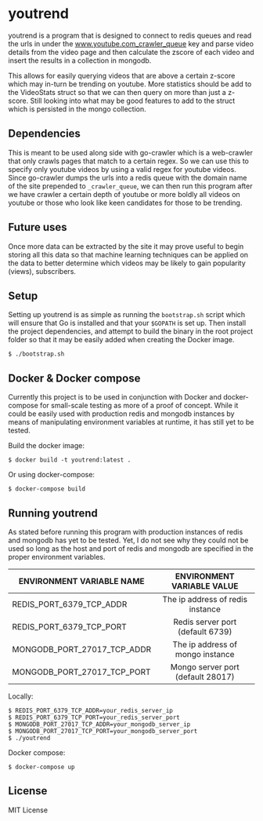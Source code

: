 # youtrend

youtrend is a program that is designed to connect to redis queues and read the urls in under the www.youtube.com_crawler_queue key
and parse video details from the video page and then calculate the zscore of each video and insert the results in a collection in
mongodb.

This allows for easily querying videos that are above a certain z-score which may in-turn be trending on youtube. More statistics
should be add to the VideoStats struct so that we can then query on more than just a z-score. Still looking into what may be good
features to add to the struct which is persisted in the mongo collection.

## Dependencies

This is meant to be used along side with go-crawler which is a web-crawler that only crawls pages that match to a certain regex.
So we can use this to specify only youtube videos by using a valid regex for youtube videos. Since go-crawler dumps the urls into
a redis queue with the domain name of the site prepended to `_crawler_queue`, we can then run this program after we have crawler
a certain depth of youtube or more boldly all videos on youtube or those who look like keen candidates for those to be trending.

## Future uses

Once more data can be extracted by the site it may prove useful to begin storing all this data so that machine learning techniques
can be applied on the data to better determine which videos may be likely to gain popularity (views), subscribers.

## Setup

Setting up youtrend is as simple as running the `bootstrap.sh` script which will ensure that Go is installed and that your `$GOPATH`
is set up. Then install the project dependencies, and attempt to build the binary in the root project folder so that it may be easily
added when creating the Docker image.

```
$ ./bootstrap.sh
```

## Docker & Docker compose

Currently this project is to be used in conjunction with Docker and docker-compose for small-scale testing as more of a proof of
concept. While it could be easily used with production redis and mongodb instances by means of manipulating environment variables
at runtime, it has still yet to be tested.

Build the docker image:

```
$ docker build -t youtrend:latest .
```

Or using docker-compose:

```
$ docker-compose build
```

## Running youtrend

As stated before running this program with production instances of redis and mongodb has yet to be tested. Yet, I do not see why
they could not be used so long as the host and port of redis and mongodb are specified in the proper environment variables.

| ENVIRONMENT VARIABLE NAME   |   ENVIRONMENT VARIABLE VALUE      |
|-----------------------------|:---------------------------------:|
|  REDIS_PORT_6379_TCP_ADDR   | The ip address of redis instance  |
|  REDIS_PORT_6379_TCP_PORT   | Redis server port (default 6739)  |
| MONGODB_PORT_27017_TCP_ADDR | The ip address of mongo instance  |
| MONGODB_PORT_27017_TCP_PORT | Mongo server port (default 28017) |

Locally:

```
$ REDIS_PORT_6379_TCP_ADDR=your_redis_server_ip
$ REDIS_PORT_6379_TCP_PORT=your_redis_server_port
$ MONGODB_PORT_27017_TCP_ADDR=your_mongodb_server_ip
$ MONGODB_PORT_27017_TCP_PORT=your_mongodb_server_port
$ ./youtrend
```

Docker compose:

```
$ docker-compose up
```

## License

MIT License
